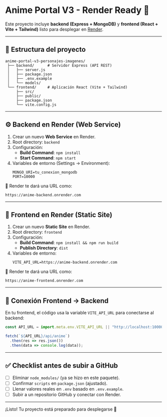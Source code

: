 # Anime Portal V3 - Render Ready 🚀

Este proyecto incluye **backend (Express + MongoDB)** y **frontend (React + Vite + Tailwind)** listo para desplegar en [Render](https://render.com).

---

## 📂 Estructura del proyecto
```
anime-portal-v3-personajes-imagenes/
 ├── backend/      # Servidor Express (API REST)
 │   ├── server.js
 │   ├── package.json
 │   ├── .env.example
 │   └── models/
 └── frontend/     # Aplicación React (Vite + Tailwind)
     ├── src/
     ├── public/
     ├── package.json
     └── vite.config.js
```

---

## ⚙️ Backend en Render (Web Service)
1. Crear un nuevo **Web Service** en Render.  
2. Root directory: `backend`  
3. Configuración:
   - **Build Command**: `npm install`
   - **Start Command**: `npm start`
4. Variables de entorno (Settings → Environment):
   ```env
   MONGO_URI=tu_conexion_mongodb
   PORT=10000
   ```

📌 Render te dará una URL como:  
```
https://anime-backend.onrender.com
```

---

## 🎨 Frontend en Render (Static Site)
1. Crear un nuevo **Static Site** en Render.  
2. Root directory: `frontend`  
3. Configuración:
   - **Build Command**: `npm install && npm run build`
   - **Publish Directory**: `dist`
4. Variables de entorno:
   ```env
   VITE_API_URL=https://anime-backend.onrender.com
   ```

📌 Render te dará una URL como:  
```
https://anime-frontend.onrender.com
```

---

## 🔗 Conexión Frontend → Backend
En tu frontend, el código usa la variable `VITE_API_URL` para conectarse al backend:
```js
const API_URL = import.meta.env.VITE_API_URL || "http://localhost:10000";

fetch(`${API_URL}/api/anime`)
  .then(res => res.json())
  .then(data => console.log(data));
```

---

## ✅ Checklist antes de subir a GitHub
- [ ] Eliminar `node_modules/` (ya se hizo en este paquete).  
- [ ] Confirmar `scripts` en `package.json` (ajustado).  
- [ ] Llenar valores reales en `.env` basado en `.env.example`.  
- [ ] Subir a un repositorio GitHub y conectar con Render.  

---

¡Listo! Tu proyecto está preparado para desplegarse 🚀
